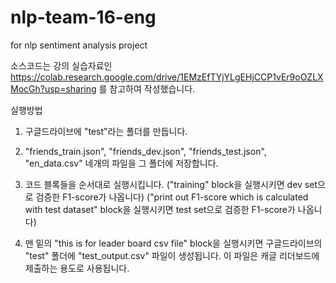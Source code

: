 # nlp-team-16-eng
for nlp sentiment analysis project

소스코드는 강의 실습자료인
https://colab.research.google.com/drive/1EMzEfTYjYLgEHjCCP1vEr9oOZLXMocGh?usp=sharing
를 참고하여 작성했습니다.

실행방법
1. 구글드라이브에 "test"라는 폴더를 만듭니다.

2. "friends_train.json", "friends_dev.json", "friends_test.json", "en_data.csv" 네개의 파일을 그 폴더에 저장합니다.

3. 코드 블록들을 순서대로 실행시킵니다.
("training" block을 실행시키면 dev set으로 검증한 F1-score가 나옵니다)
("print out F1-score which is calculated with test dataset" block을 실행시키면 test set으로 검증한 F1-score가 나옵니다)

4. 맨 밑의 "this is for leader board csv file" block을 실행시키면 구글드라이브의 "test" 폴더에 "test_output.csv" 파일이 생성됩니다.
이 파일은 캐글 리더보드에 제출하는 용도로 사용됩니다.
